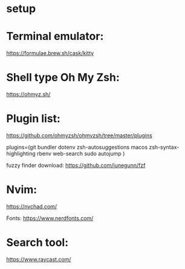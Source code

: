 # setup
# Terminal emulator:
https://formulae.brew.sh/cask/kitty

# Shell type Oh My Zsh:
https://ohmyz.sh/

# Plugin list:

https://github.com/ohmyzsh/ohmyzsh/tree/master/plugins

plugins=(git
bundler
dotenv
zsh-autosuggestions
macos
zsh-syntax-highlighting
rbenv
web-search
sudo
autojump
)

fuzzy finder download:
https://github.com/junegunn/fzf

# Nvim: 

https://nvchad.com/

Fonts: 
https://www.nerdfonts.com/

# Search tool:
https://www.raycast.com/
